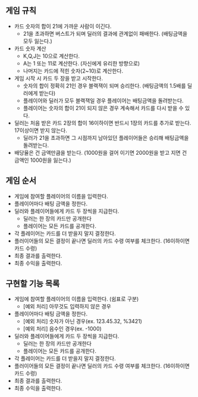 ## 게임 규칙

- 카드 숫자의 합이 21에 가까운 사람이 이긴다.
    - 21을 초과하면 버스트가 되며 딜러의 결과에 관계없이 패배한다. (배팅금액을 모두 잃는다.)
- 카드 숫자 계산
    - K,Q,J는 10으로 계산한다.
    - A는 1 또는 11로 계산한다. (자신에게 유리한 방향으로)
    - 나머지는 카드에 적힌 숫자(2~10)로 계산한다.
- 게임 시작 시 카드 두 장을 받고 시작한다.
    - 숫자의 합이 정확히 21인 경우 블랙잭이 되며 승리한다. (배팅금액의 1.5배를 딜러에게 받는다)
    - 플레이어와 딜러가 모두 블랙잭일 경우 플레이어는 배팅금액을 돌려받는다.
    - 플레이어는 숫자의 합이 21이 되지 않은 경우 계속해서 카드를 다시 받을 수 있다.
- 딜러는 처음 받은 카드 2장의 합이 16이하이면 반드시 1장의 카드를 추가로 받는다. 17이상이면 받지 않는다.
    - 딜러가 21을 초과하면 그 시점까지 남아있던 플레이어들은 승리해 배팅금액을 돌려받는다.
- 배당율은 건 금액만큼을 받는다. (1000원을 걸어 이기면 2000원을 받고 지면 건 금액인 1000원을 잃는다.)

## 게임 순서

- 게임에 참여할 플레이어의 이름을 입력한다.
- 플레이어마다 배팅 금액을 정한다.
- 딜러와 플레이어들에게 카드 두 장씩을 지급한다.
    - 딜러는 한 장의 카드만 공개한다
    - 플레이어는 모든 카드를 공개한다.
- 각 플레이어는 카드를 더 받을지 말지 결정한다.
- 플러이어들의 모든 결정이 끝나면 딜러의 카드 수령 여부를 체크한다. (16이하이면 카드 수령)
- 최종 결과를 출력한다.
- 최종 수익을 출력한다.

## 구현할 기능 목록

- 게임에 참여할 플레이어의 이름을 입력한다. (쉼표로 구분)
    - [예외 처리] 아무것도 입력하지 않은 경우
- 플레이어마다 배팅 금액을 정한다.
    - [예외 처리] 숫자가 아닌 경우(ex. 123.45.32, %3421)
    - [예외 처리] 음수인 경우(ex. -1000)
- 딜러와 플레이어들에게 카드 두 장씩을 지급한다.
    - 딜러는 한 장의 카드만 공개한다
    - 플레이어는 모든 카드를 공개한다.
- 각 플레이어는 카드를 더 받을지 말지 결정한다.
- 플러이어들의 모든 결정이 끝나면 딜러의 카드 수령 여부를 체크한다. (16이하이면 카드 수령)
- 최종 결과를 출력한다.
- 최종 수익을 출력한다.

